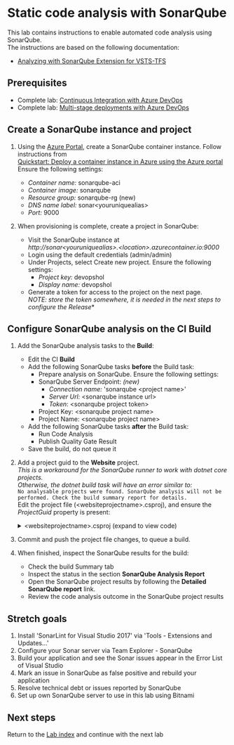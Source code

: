 # Static code analysis with SonarQube

This lab contains instructions to enable automated code analysis using SonarQube.\
The instructions are based on the following documentation:

- [Analyzing with SonarQube Extension for VSTS-TFS](https://docs.sonarqube.org/display/SCAN/Analyzing+with+SonarQube+Extension+for+VSTS-TFS)

## Prerequisites

- Complete lab: [Continuous Integration with Azure DevOps](../azure-devops-project/README.md)
- Complete lab: [Multi-stage deployments with Azure DevOps](../multi-stage-deployments/README.md)

## Create a SonarQube instance and project

1. Using the [Azure Portal](https://portal.azure.com), create a SonarQube container instance. Follow instructions from\
[Quickstart: Deploy a container instance in Azure using the Azure portal](https://docs.microsoft.com/azure/container-instances/container-instances-quickstart-portal)\
Ensure the following settings:
   - *Container name:* sonarqube-aci
   - *Container image:* sonarqube
   - *Resource group:* sonarqube-rg (new)
   - *DNS name label:* sonar\<youruniquealias>
   - *Port:* 9000

1. When provisioning is complete, create a project in SonarQube:
   - Visit the SonarQube instance at\
*http:\//sonar\<youruniquealias>.\<location>.azurecontainer.io:9000*
   - Login using the default credentials (admin/admin) 
   - Under Projects, select Create new project. Ensure the following settings:
     - *Project key:* devopshol
     - *Display name:* devopshol
   - Generate a token for access to the project on the next page.\
*NOTE: store the token somewhere, it is needed in the next steps to configure the Release**

## Configure SonarQube analysis on the CI Build

1. Add the SonarQube analysis tasks to the **Build**:
   - Edit the CI **Build** 
   - Add the following SonarQube tasks **before** the Build task:
     - Prepare analysis on SonarQube. Ensure the following settings:
     - SonarQube Server Endpoint: *(new)*
       - *Connection name:* 'sonarqube \<project name>'
       - *Server Url:* \<sonarqube instance url>
       - *Token*: \<sonarqube project token>
     - Project Key: \<sonarqube project name>
     - Project Name: \<sonarqube project name>
   - Add the following SonarQube tasks **after** the Build task:
     - Run Code Analysis
     - Publish Quality Gate Result
   - Save the build, do not queue it

1. Add a project guid to the **Website** project.\
*This is a workaround for the SonarQube runner to work with dotnet core projects.\
Otherwise, the dotnet build task will have an error similar to:*\
```No analysable projects were found. SonarQube analysis will not be performed. Check the build summary report for details.```\
Edit the project file (\<websiteprojectname>.csproj), and ensure the *ProjectGuid* property is present:

   <details><summary>&lt;websiteprojectname&gt;.csproj (expand to view code)</summary>

    ```xml
    <PropertyGroup>
        <ProjectGuid>c1182fc3-8c56-4d10-b550-965843e9e9b4</ProjectGuid>
    </PropertyGroup>
    ```
    </details>

1. Commit and push the project file changes, to queue a build.

1. When finished, inspect the SonarQube results for the build:
   - Check the build Summary tab
   - Inspect the status in the section **SonarQube Analysis Report**
   - Open the SonarQube project results by following the **Detailed SonarQube report** link. 
   - Review the code analysis outcome in the SonarQube project results

## Stretch goals

1. Install 'SonarLint for Visual Studio 2017' via 'Tools - Extensions and Updates...'
2. Configure your Sonar server via Team Explorer - SonarQube
3. Build your application and see the Sonar issues appear in the Error List of Visual Studio
4. Mark an issue in SonarQube as false positive and rebuild your application
5. Resolve technical debt or issues reported by SonarQube
6. Set up own SonarQube server to use in this lab using Bitnami

## Next steps
Return to the [Lab index](../README.md) and continue with the next lab